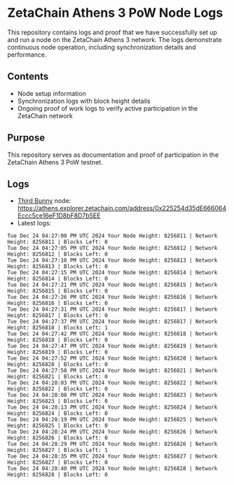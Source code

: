 # ZetaChain Athens 3 PoW Node Logs
This repository contains logs and proof that we have successfully set up and run a node on the ZetaChain Athens 3 network. The logs demonstrate continuous node operation, including synchronization details and performance.

## Contents
- Node setup information
- Synchronization logs with block height details
- Ongoing proof of work logs to verify active participation in the ZetaChain network

## Purpose
This repository serves as documentation and proof of participation in the ZetaChain Athens 3 PoW testnet.

## Logs

- [Third Bunny](https://thirdbunny.xyz/) node: https://athens.explorer.zetachain.com/address/0x225254d35dE666064Eccc5ce16eF1D8bF8D7b5EE
- Latest logs:
```
Tue Dec 24 04:27:00 PM UTC 2024 Your Node Height: 8256811 | Network Height: 8256811 | Blocks Left: 0
Tue Dec 24 04:27:05 PM UTC 2024 Your Node Height: 8256812 | Network Height: 8256812 | Blocks Left: 0
Tue Dec 24 04:27:10 PM UTC 2024 Your Node Height: 8256813 | Network Height: 8256813 | Blocks Left: 0
Tue Dec 24 04:27:15 PM UTC 2024 Your Node Height: 8256814 | Network Height: 8256814 | Blocks Left: 0
Tue Dec 24 04:27:21 PM UTC 2024 Your Node Height: 8256815 | Network Height: 8256815 | Blocks Left: 0
Tue Dec 24 04:27:26 PM UTC 2024 Your Node Height: 8256816 | Network Height: 8256816 | Blocks Left: 0
Tue Dec 24 04:27:31 PM UTC 2024 Your Node Height: 8256817 | Network Height: 8256817 | Blocks Left: 0
Tue Dec 24 04:27:37 PM UTC 2024 Your Node Height: 8256817 | Network Height: 8256818 | Blocks Left: 1
Tue Dec 24 04:27:42 PM UTC 2024 Your Node Height: 8256818 | Network Height: 8256818 | Blocks Left: 0
Tue Dec 24 04:27:47 PM UTC 2024 Your Node Height: 8256819 | Network Height: 8256819 | Blocks Left: 0
Tue Dec 24 04:27:52 PM UTC 2024 Your Node Height: 8256820 | Network Height: 8256820 | Blocks Left: 0
Tue Dec 24 04:27:58 PM UTC 2024 Your Node Height: 8256821 | Network Height: 8256821 | Blocks Left: 0
Tue Dec 24 04:28:03 PM UTC 2024 Your Node Height: 8256822 | Network Height: 8256822 | Blocks Left: 0
Tue Dec 24 04:28:08 PM UTC 2024 Your Node Height: 8256823 | Network Height: 8256823 | Blocks Left: 0
Tue Dec 24 04:28:13 PM UTC 2024 Your Node Height: 8256824 | Network Height: 8256824 | Blocks Left: 0
Tue Dec 24 04:28:19 PM UTC 2024 Your Node Height: 8256825 | Network Height: 8256825 | Blocks Left: 0
Tue Dec 24 04:28:24 PM UTC 2024 Your Node Height: 8256826 | Network Height: 8256826 | Blocks Left: 0
Tue Dec 24 04:28:29 PM UTC 2024 Your Node Height: 8256826 | Network Height: 8256827 | Blocks Left: 1
Tue Dec 24 04:28:35 PM UTC 2024 Your Node Height: 8256827 | Network Height: 8256827 | Blocks Left: 0
Tue Dec 24 04:28:40 PM UTC 2024 Your Node Height: 8256828 | Network Height: 8256828 | Blocks Left: 0
```
